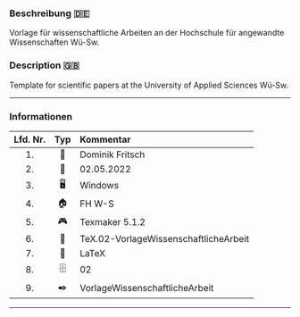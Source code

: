 ### Beschreibung :de:
Vorlage für wissenschaftliche Arbeiten an der Hochschule für angewandte Wissenschaften Wü-Sw.

### Description :gb:
Template for scientific papers at the University of Applied Sciences Wü-Sw.

---

### Informationen

| Lfd. Nr. | Typ | Kommentar |
| :---: | :---: | :--- |
| 1. | :bearded_person: | Dominik Fritsch |
| 2. | :date: | 02.05.2022 |
| 3. | :desktop_computer: | Windows |
| 4. | :house: | FH W-S |
| 5. | :video_game: | Texmaker 5.1.2 |
| 6. | :floppy_disk: | TeX.02-VorlageWissenschaftlicheArbeit |
| 7. | :postbox: | LaTeX |
| 8. | :file_cabinet: | 02 |
| 9. | :black_nib: | VorlageWissenschaftlicheArbeit |

---